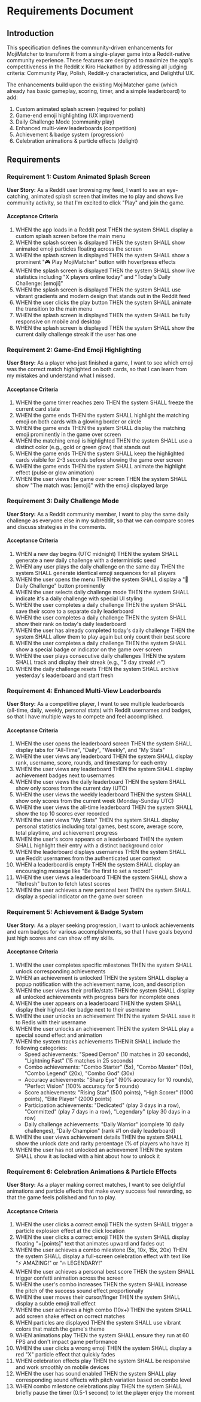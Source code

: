 # Requirements Document

## Introduction

This specification defines the community-driven enhancements for MojiMatcher to transform it from a single-player game into a Reddit-native community experience. These features are designed to maximize the app's competitiveness in the Reddit x Kiro Hackathon by addressing all judging criteria: Community Play, Polish, Reddit-y characteristics, and Delightful UX.

The enhancements build upon the existing MojiMatcher game (which already has basic gameplay, scoring, timer, and a simple leaderboard) to add:
1. Custom animated splash screen (required for polish)
2. Game-end emoji highlighting (UX improvement)
3. Daily Challenge Mode (community play)
4. Enhanced multi-view leaderboards (competition)
5. Achievement & badge system (progression)
6. Celebration animations & particle effects (delight)

## Requirements

### Requirement 1: Custom Animated Splash Screen

**User Story:** As a Reddit user browsing my feed, I want to see an eye-catching, animated splash screen that invites me to play and shows live community activity, so that I'm excited to click "Play" and join the game.

#### Acceptance Criteria

1. WHEN the app loads in a Reddit post THEN the system SHALL display a custom splash screen before the main menu
2. WHEN the splash screen is displayed THEN the system SHALL show animated emoji particles floating across the screen
3. WHEN the splash screen is displayed THEN the system SHALL show a prominent "🎮 Play MojiMatcher" button with hover/press effects
4. WHEN the splash screen is displayed THEN the system SHALL show live statistics including "X players online today" and "Today's Daily Challenge: [emoji]"
5. WHEN the splash screen is displayed THEN the system SHALL use vibrant gradients and modern design that stands out in the Reddit feed
6. WHEN the user clicks the play button THEN the system SHALL animate the transition to the main menu
7. WHEN the splash screen is displayed THEN the system SHALL be fully responsive on mobile and desktop
8. WHEN the splash screen is displayed THEN the system SHALL show the current daily challenge streak if the user has one

### Requirement 2: Game-End Emoji Highlighting

**User Story:** As a player who just finished a game, I want to see which emoji was the correct match highlighted on both cards, so that I can learn from my mistakes and understand what I missed.

#### Acceptance Criteria

1. WHEN the game timer reaches zero THEN the system SHALL freeze the current card state
2. WHEN the game ends THEN the system SHALL highlight the matching emoji on both cards with a glowing border or circle
3. WHEN the game ends THEN the system SHALL display the matching emoji prominently in the game over screen
4. WHEN the matching emoji is highlighted THEN the system SHALL use a distinct color (e.g., gold or green glow) that stands out
5. WHEN the game ends THEN the system SHALL keep the highlighted cards visible for 2-3 seconds before showing the game over screen
6. WHEN the game ends THEN the system SHALL animate the highlight effect (pulse or glow animation)
7. WHEN the user views the game over screen THEN the system SHALL show "The match was: [emoji]" with the emoji displayed large

### Requirement 3: Daily Challenge Mode

**User Story:** As a Reddit community member, I want to play the same daily challenge as everyone else in my subreddit, so that we can compare scores and discuss strategies in the comments.

#### Acceptance Criteria

1. WHEN a new day begins (UTC midnight) THEN the system SHALL generate a new daily challenge with a deterministic seed
2. WHEN any user plays the daily challenge on the same day THEN the system SHALL generate identical emoji sequences for all players
3. WHEN the user opens the menu THEN the system SHALL display a "📅 Daily Challenge" button prominently
4. WHEN the user selects daily challenge mode THEN the system SHALL indicate it's a daily challenge with special UI styling
5. WHEN the user completes a daily challenge THEN the system SHALL save their score to a separate daily leaderboard
6. WHEN the user completes a daily challenge THEN the system SHALL show their rank on today's daily leaderboard
7. WHEN the user has already completed today's daily challenge THEN the system SHALL allow them to play again but only count their best score
8. WHEN the user completes a daily challenge THEN the system SHALL show a special badge or indicator on the game over screen
9. WHEN the user plays consecutive daily challenges THEN the system SHALL track and display their streak (e.g., "5 day streak! 🔥")
10. WHEN the daily challenge resets THEN the system SHALL archive yesterday's leaderboard and start fresh

### Requirement 4: Enhanced Multi-View Leaderboards

**User Story:** As a competitive player, I want to see multiple leaderboards (all-time, daily, weekly, personal stats) with Reddit usernames and badges, so that I have multiple ways to compete and feel accomplished.

#### Acceptance Criteria

1. WHEN the user opens the leaderboard screen THEN the system SHALL display tabs for "All-Time", "Daily", "Weekly", and "My Stats"
2. WHEN the user views any leaderboard THEN the system SHALL display rank, username, score, rounds, and timestamp for each entry
3. WHEN the user views any leaderboard THEN the system SHALL display achievement badges next to usernames
4. WHEN the user views the daily leaderboard THEN the system SHALL show only scores from the current day (UTC)
5. WHEN the user views the weekly leaderboard THEN the system SHALL show only scores from the current week (Monday-Sunday UTC)
6. WHEN the user views the all-time leaderboard THEN the system SHALL show the top 10 scores ever recorded
7. WHEN the user views "My Stats" THEN the system SHALL display personal statistics including total games, best score, average score, total playtime, and achievement progress
8. WHEN the user's score appears on a leaderboard THEN the system SHALL highlight their entry with a distinct background color
9. WHEN the leaderboard displays usernames THEN the system SHALL use Reddit usernames from the authenticated user context
10. WHEN a leaderboard is empty THEN the system SHALL display an encouraging message like "Be the first to set a record!"
11. WHEN the user views a leaderboard THEN the system SHALL show a "Refresh" button to fetch latest scores
12. WHEN the user achieves a new personal best THEN the system SHALL display a special indicator on the game over screen

### Requirement 5: Achievement & Badge System

**User Story:** As a player seeking progression, I want to unlock achievements and earn badges for various accomplishments, so that I have goals beyond just high scores and can show off my skills.

#### Acceptance Criteria

1. WHEN the user completes specific milestones THEN the system SHALL unlock corresponding achievements
2. WHEN an achievement is unlocked THEN the system SHALL display a popup notification with the achievement name, icon, and description
3. WHEN the user views their profile/stats THEN the system SHALL display all unlocked achievements with progress bars for incomplete ones
4. WHEN the user appears on a leaderboard THEN the system SHALL display their highest-tier badge next to their username
5. WHEN the user unlocks an achievement THEN the system SHALL save it to Redis with their username
6. WHEN the user unlocks an achievement THEN the system SHALL play a special sound effect and animation
7. WHEN the system tracks achievements THEN it SHALL include the following categories:
   - Speed achievements: "Speed Demon" (10 matches in 20 seconds), "Lightning Fast" (15 matches in 25 seconds)
   - Combo achievements: "Combo Starter" (5x), "Combo Master" (10x), "Combo Legend" (20x), "Combo God" (30x)
   - Accuracy achievements: "Sharp Eye" (90% accuracy for 10 rounds), "Perfect Vision" (100% accuracy for 5 rounds)
   - Score achievements: "Rising Star" (500 points), "High Scorer" (1000 points), "Elite Player" (2000 points)
   - Participation achievements: "Dedicated" (play 3 days in a row), "Committed" (play 7 days in a row), "Legendary" (play 30 days in a row)
   - Daily challenge achievements: "Daily Warrior" (complete 10 daily challenges), "Daily Champion" (rank #1 on daily leaderboard)
8. WHEN the user views achievement details THEN the system SHALL show the unlock date and rarity percentage (% of players who have it)
9. WHEN the user has not unlocked an achievement THEN the system SHALL show it as locked with a hint about how to unlock it

### Requirement 6: Celebration Animations & Particle Effects

**User Story:** As a player making correct matches, I want to see delightful animations and particle effects that make every success feel rewarding, so that the game feels polished and fun to play.

#### Acceptance Criteria

1. WHEN the user clicks a correct emoji THEN the system SHALL trigger a particle explosion effect at the click location
2. WHEN the user clicks a correct emoji THEN the system SHALL display floating "+[points]" text that animates upward and fades out
3. WHEN the user achieves a combo milestone (5x, 10x, 15x, 20x) THEN the system SHALL display a full-screen celebration effect with text like "⚡ AMAZING!" or "🔥 LEGENDARY!"
4. WHEN the user achieves a personal best score THEN the system SHALL trigger confetti animation across the screen
5. WHEN the user's combo increases THEN the system SHALL increase the pitch of the success sound effect proportionally
6. WHEN the user moves their cursor/finger THEN the system SHALL display a subtle emoji trail effect
7. WHEN the user achieves a high combo (10x+) THEN the system SHALL add screen shake effect on correct matches
8. WHEN particles are displayed THEN the system SHALL use vibrant colors that match the game's theme
9. WHEN animations play THEN the system SHALL ensure they run at 60 FPS and don't impact game performance
10. WHEN the user clicks a wrong emoji THEN the system SHALL display a red "X" particle effect that quickly fades
11. WHEN celebration effects play THEN the system SHALL be responsive and work smoothly on mobile devices
12. WHEN the user has sound enabled THEN the system SHALL play corresponding sound effects with pitch variation based on combo level
13. WHEN combo milestone celebrations play THEN the system SHALL briefly pause the timer (0.5-1 second) to let the player enjoy the moment

